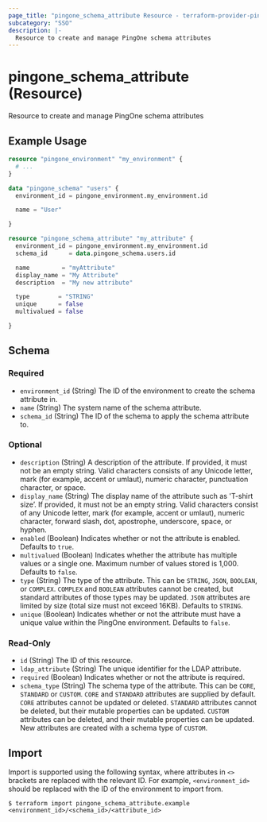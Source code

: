 ```yaml
---
page_title: "pingone_schema_attribute Resource - terraform-provider-pingone"
subcategory: "SSO"
description: |-
  Resource to create and manage PingOne schema attributes
---
```


# pingone_schema_attribute (Resource)

Resource to create and manage PingOne schema attributes

## Example Usage

```terraform
resource "pingone_environment" "my_environment" {
  # ...
}

data "pingone_schema" "users" {
  environment_id = pingone_environment.my_environment.id

  name = "User"

}

resource "pingone_schema_attribute" "my_attribute" {
  environment_id = pingone_environment.my_environment.id
  schema_id      = data.pingone_schema.users.id

  name         = "myAttribute"
  display_name = "My Attribute"
  description  = "My new attribute"

  type        = "STRING"
  unique      = false
  multivalued = false

}
```

<!-- schema generated by tfplugindocs -->
## Schema

### Required

- `environment_id` (String) The ID of the environment to create the schema attribute in.
- `name` (String) The system name of the schema attribute.
- `schema_id` (String) The ID of the schema to apply the schema attribute to.

### Optional

- `description` (String) A description of the attribute. If provided, it must not be an empty string. Valid characters consists of any Unicode letter, mark (for example, accent or umlaut), numeric character, punctuation character, or space.
- `display_name` (String) The display name of the attribute such as 'T-shirt size’. If provided, it must not be an empty string. Valid characters consist of any Unicode letter, mark (for example, accent or umlaut), numeric character, forward slash, dot, apostrophe, underscore, space, or hyphen.
- `enabled` (Boolean) Indicates whether or not the attribute is enabled. Defaults to `true`.
- `multivalued` (Boolean) Indicates whether the attribute has multiple values or a single one.  Maximum number of values stored is 1,000. Defaults to `false`.
- `type` (String) The type of the attribute. This can be `STRING`, `JSON`, `BOOLEAN`, or `COMPLEX`. `COMPLEX` and `BOOLEAN` attributes cannot be created, but standard attributes of those types may be updated. `JSON` attributes are limited by size (total size must not exceed 16KB). Defaults to `STRING`.
- `unique` (Boolean) Indicates whether or not the attribute must have a unique value within the PingOne environment. Defaults to `false`.

### Read-Only

- `id` (String) The ID of this resource.
- `ldap_attribute` (String) The unique identifier for the LDAP attribute.
- `required` (Boolean) Indicates whether or not the attribute is required.
- `schema_type` (String) The schema type of the attribute. This can be `CORE`, `STANDARD` or `CUSTOM`. `CORE` and `STANDARD` attributes are supplied by default. `CORE` attributes cannot be updated or deleted. `STANDARD` attributes cannot be deleted, but their mutable properties can be updated. `CUSTOM` attributes can be deleted, and their mutable properties can be updated. New attributes are created with a schema type of `CUSTOM`.

## Import

Import is supported using the following syntax, where attributes in `<>` brackets are replaced with the relevant ID.  For example, `<environment_id>` should be replaced with the ID of the environment to import from.

```shell
$ terraform import pingone_schema_attribute.example <environment_id>/<schema_id>/<attribute_id>
```
